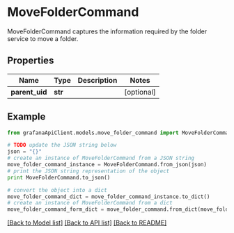 # MoveFolderCommand

MoveFolderCommand captures the information required by the folder service to move a folder.

## Properties
Name | Type | Description | Notes
------------ | ------------- | ------------- | -------------
**parent_uid** | **str** |  | [optional] 

## Example

```python
from grafanaApiClient.models.move_folder_command import MoveFolderCommand

# TODO update the JSON string below
json = "{}"
# create an instance of MoveFolderCommand from a JSON string
move_folder_command_instance = MoveFolderCommand.from_json(json)
# print the JSON string representation of the object
print MoveFolderCommand.to_json()

# convert the object into a dict
move_folder_command_dict = move_folder_command_instance.to_dict()
# create an instance of MoveFolderCommand from a dict
move_folder_command_form_dict = move_folder_command.from_dict(move_folder_command_dict)
```
[[Back to Model list]](../README.md#documentation-for-models) [[Back to API list]](../README.md#documentation-for-api-endpoints) [[Back to README]](../README.md)


